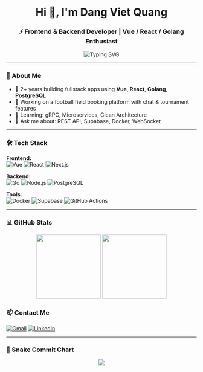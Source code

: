 <h1 align="center">Hi 👋, I'm Dang Viet Quang</h1>
<h3 align="center">⚡ Frontend & Backend Developer | Vue / React / Golang Enthusiast</h3>

<p align="center">
  <img src="https://readme-typing-svg.demolab.com?font=Fira+Code&size=18&duration=2000&pause=1000&center=true&vCenter=true&width=500&lines=Welcome+to+my+GitHub+Profile!;I+build+web+apps+with+Vue%2C+React+and+Go;Love+clean+code+%2B+real-time+tech+%F0%9F%9A%80" alt="Typing SVG" />
</p>

---

### 🚀 About Me

- 💼 2+ years building fullstack apps using **Vue**, **React**, **Golang**, **PostgreSQL**
- 🔭 Working on a football field booking platform with chat & tournament features
- 🌱 Learning: gRPC, Microservices, Clean Architecture
- 💬 Ask me about: REST API, Supabase, Docker, WebSocket

---

### 🛠️ Tech Stack

**Frontend:**  
![Vue](https://img.shields.io/badge/-Vue-41B883?style=flat&logo=vue.js&logoColor=white)
![React](https://img.shields.io/badge/-React-61DAFB?style=flat&logo=react&logoColor=white)
![Next.js](https://img.shields.io/badge/-Next.js-black?style=flat&logo=next.js)

**Backend:**  
![Go](https://img.shields.io/badge/-Go-00ADD8?style=flat&logo=go&logoColor=white)
![Node.js](https://img.shields.io/badge/-Node.js-339933?style=flat&logo=node.js&logoColor=white)
![PostgreSQL](https://img.shields.io/badge/-PostgreSQL-336791?style=flat&logo=postgresql&logoColor=white)

**Tools:**  
![Docker](https://img.shields.io/badge/-Docker-2496ED?style=flat&logo=docker&logoColor=white)
![Supabase](https://img.shields.io/badge/-Supabase-3ECF8E?style=flat&logo=supabase&logoColor=white)
![GitHub Actions](https://img.shields.io/badge/-GitHub_Actions-2088FF?style=flat&logo=github-actions&logoColor=white)

---

### 📊 GitHub Stats

<div align="center">
  <img height="170" src="https://github-readme-stats.vercel.app/api?username=dangvietquang&show_icons=true&theme=tokyonight" />
  <img height="170" src="https://github-readme-stats.vercel.app/api/top-langs/?username=dangvietquang&layout=compact&theme=tokyonight" />
</div>



### 📫 Contact Me

[![Gmail](https://img.shields.io/badge/Gmail-dangvietquang.dev@gmail.com-red?style=flat&logo=gmail)](mailto:dvquang5902@gmail.com)
[![LinkedIn](https://img.shields.io/badge/-LinkedIn-blue?style=flat&logo=linkedin)](https://linkedin.com/in/dangvietquang)

---

### 🐍 Snake Commit Chart

<p align="center">
  <img src="https://github.com/briandang59/briandang59/blob/output/github-contribution-grid-snake.svg" />
</p>

